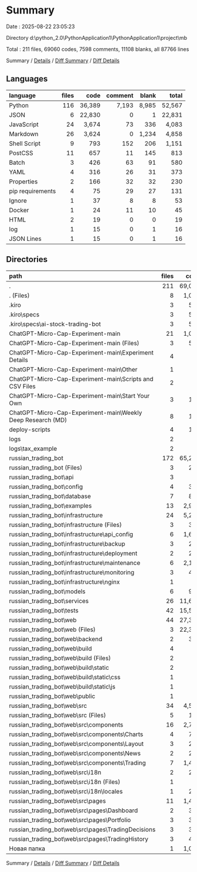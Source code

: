 # Summary

Date : 2025-08-22 23:05:23

Directory d:\\python_2.0\\PythonApplication1\\PythonApplication1\\project\\mb

Total : 211 files,  69060 codes, 7598 comments, 11108 blanks, all 87766 lines

Summary / [Details](details.md) / [Diff Summary](diff.md) / [Diff Details](diff-details.md)

## Languages
| language | files | code | comment | blank | total |
| :--- | ---: | ---: | ---: | ---: | ---: |
| Python | 116 | 36,389 | 7,193 | 8,985 | 52,567 |
| JSON | 6 | 22,830 | 0 | 1 | 22,831 |
| JavaScript | 24 | 3,674 | 73 | 336 | 4,083 |
| Markdown | 26 | 3,624 | 0 | 1,234 | 4,858 |
| Shell Script | 9 | 793 | 152 | 206 | 1,151 |
| PostCSS | 11 | 657 | 11 | 145 | 813 |
| Batch | 3 | 426 | 63 | 91 | 580 |
| YAML | 4 | 316 | 26 | 31 | 373 |
| Properties | 2 | 166 | 32 | 32 | 230 |
| pip requirements | 4 | 75 | 29 | 27 | 131 |
| Ignore | 1 | 37 | 8 | 8 | 53 |
| Docker | 1 | 24 | 11 | 10 | 45 |
| HTML | 2 | 19 | 0 | 0 | 19 |
| log | 1 | 15 | 0 | 1 | 16 |
| JSON Lines | 1 | 15 | 0 | 1 | 16 |

## Directories
| path | files | code | comment | blank | total |
| :--- | ---: | ---: | ---: | ---: | ---: |
| . | 211 | 69,060 | 7,598 | 11,108 | 87,766 |
| . (Files) | 8 | 1,021 | 50 | 275 | 1,346 |
| .kiro | 3 | 572 | 0 | 345 | 917 |
| .kiro\\specs | 3 | 572 | 0 | 345 | 917 |
| .kiro\\specs\\ai-stock-trading-bot | 3 | 572 | 0 | 345 | 917 |
| ChatGPT-Micro-Cap-Experiment-main | 21 | 1,065 | 145 | 319 | 1,529 |
| ChatGPT-Micro-Cap-Experiment-main (Files) | 3 | 509 | 104 | 83 | 696 |
| ChatGPT-Micro-Cap-Experiment-main\\Experiment Details | 4 | 87 | 0 | 57 | 144 |
| ChatGPT-Micro-Cap-Experiment-main\\Other | 1 | 37 | 8 | 8 | 53 |
| ChatGPT-Micro-Cap-Experiment-main\\Scripts and CSV Files | 2 | 71 | 5 | 24 | 100 |
| ChatGPT-Micro-Cap-Experiment-main\\Start Your Own | 3 | 166 | 28 | 60 | 254 |
| ChatGPT-Micro-Cap-Experiment-main\\Weekly Deep Research (MD) | 8 | 195 | 0 | 87 | 282 |
| deploy-scripts | 4 | 121 | 45 | 52 | 218 |
| logs | 2 | 30 | 0 | 2 | 32 |
| logs\\tax_example | 2 | 30 | 0 | 2 | 32 |
| russian_trading_bot | 172 | 65,244 | 7,358 | 9,944 | 82,546 |
| russian_trading_bot (Files) | 3 | 250 | 41 | 69 | 360 |
| russian_trading_bot\\api | 3 | 60 | 137 | 23 | 220 |
| russian_trading_bot\\config | 4 | 343 | 148 | 93 | 584 |
| russian_trading_bot\\database | 7 | 882 | 170 | 208 | 1,260 |
| russian_trading_bot\\examples | 13 | 2,904 | 426 | 736 | 4,066 |
| russian_trading_bot\\infrastructure | 24 | 5,203 | 645 | 1,109 | 6,957 |
| russian_trading_bot\\infrastructure (Files) | 3 | 357 | 8 | 90 | 455 |
| russian_trading_bot\\infrastructure\\api_config | 6 | 1,613 | 194 | 376 | 2,183 |
| russian_trading_bot\\infrastructure\\backup | 3 | 204 | 50 | 54 | 308 |
| russian_trading_bot\\infrastructure\\deployment | 2 | 299 | 52 | 65 | 416 |
| russian_trading_bot\\infrastructure\\maintenance | 6 | 2,170 | 263 | 400 | 2,833 |
| russian_trading_bot\\infrastructure\\monitoring | 3 | 483 | 53 | 109 | 645 |
| russian_trading_bot\\infrastructure\\nginx | 1 | 77 | 25 | 15 | 117 |
| russian_trading_bot\\models | 6 | 974 | 163 | 263 | 1,400 |
| russian_trading_bot\\services | 26 | 11,658 | 2,976 | 3,059 | 17,693 |
| russian_trading_bot\\tests | 42 | 15,574 | 2,550 | 3,851 | 21,975 |
| russian_trading_bot\\web | 44 | 27,396 | 102 | 533 | 28,031 |
| russian_trading_bot\\web (Files) | 3 | 22,396 | 0 | 29 | 22,425 |
| russian_trading_bot\\web\\backend | 2 | 388 | 18 | 23 | 429 |
| russian_trading_bot\\web\\build | 4 | 16 | 3 | 0 | 19 |
| russian_trading_bot\\web\\build (Files) | 2 | 14 | 0 | 0 | 14 |
| russian_trading_bot\\web\\build\\static | 2 | 2 | 3 | 0 | 5 |
| russian_trading_bot\\web\\build\\static\\css | 1 | 1 | 1 | 0 | 2 |
| russian_trading_bot\\web\\build\\static\\js | 1 | 1 | 2 | 0 | 3 |
| russian_trading_bot\\web\\public | 1 | 18 | 0 | 0 | 18 |
| russian_trading_bot\\web\\src | 34 | 4,578 | 81 | 481 | 5,140 |
| russian_trading_bot\\web\\src (Files) | 5 | 147 | 8 | 22 | 177 |
| russian_trading_bot\\web\\src\\components | 16 | 2,702 | 50 | 272 | 3,024 |
| russian_trading_bot\\web\\src\\components\\Charts | 4 | 767 | 29 | 91 | 887 |
| russian_trading_bot\\web\\src\\components\\Layout | 3 | 215 | 4 | 26 | 245 |
| russian_trading_bot\\web\\src\\components\\News | 2 | 296 | 7 | 25 | 328 |
| russian_trading_bot\\web\\src\\components\\Trading | 7 | 1,424 | 10 | 130 | 1,564 |
| russian_trading_bot\\web\\src\\i18n | 2 | 267 | 0 | 2 | 269 |
| russian_trading_bot\\web\\src\\i18n (Files) | 1 | 18 | 0 | 2 | 20 |
| russian_trading_bot\\web\\src\\i18n\\locales | 1 | 249 | 0 | 0 | 249 |
| russian_trading_bot\\web\\src\\pages | 11 | 1,462 | 23 | 185 | 1,670 |
| russian_trading_bot\\web\\src\\pages\\Dashboard | 2 | 311 | 6 | 40 | 357 |
| russian_trading_bot\\web\\src\\pages\\Portfolio | 3 | 317 | 4 | 32 | 353 |
| russian_trading_bot\\web\\src\\pages\\TradingDecisions | 3 | 371 | 6 | 55 | 432 |
| russian_trading_bot\\web\\src\\pages\\TradingHistory | 3 | 463 | 7 | 58 | 528 |
| Новая папка | 1 | 1,007 | 0 | 171 | 1,178 |

Summary / [Details](details.md) / [Diff Summary](diff.md) / [Diff Details](diff-details.md)